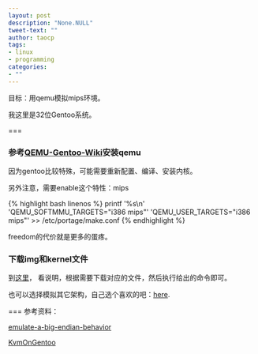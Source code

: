 ```yaml
---
layout: post
description: "None.NULL"
tweet-text: ""
author: taocp
tags:
- linux
- programming
categories:
- ""
---
```


目标：用qemu模拟mips环境。

我这里是32位Gentoo系统。

===
### 参考[QEMU-Gentoo-Wiki](http://wiki.gentoo.org/wiki/QEMU)安装qemu

因为gentoo比较特殊，可能需要重新配置、编译、安装内核。

另外注意，需要enable这个特性：mips


{% highlight bash linenos %}
printf '%s\n' 'QEMU_SOFTMMU_TARGETS="i386 mips"' 'QEMU_USER_TARGETS="i386 mips"' >> /etc/portage/make.conf
{% endhighlight %}

freedom的代价就是更多的蛋疼。

### 下载img和kernel文件

到[这里](http://people.debian.org/~aurel32/qemu/mips/)，
看说明，根据需要下载对应的文件，然后执行给出的命令即可。

也可以选择模拟其它架构，自己选个喜欢的吧：[here](http://people.debian.org/~aurel32/qemu/).

===
参考资料：

[emulate-a-big-endian-behavior](http://stackoverflow.com/questions/3337896/imitate-emulate-a-big-endian-behavior-in-c)

[KvmOnGentoo](http://www.linux-kvm.org/page/KvmOnGentoo)

